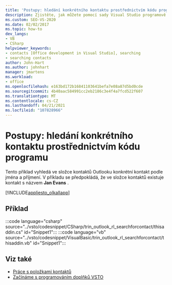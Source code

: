 ```yaml
---
title: 'Postupy: hledání konkrétního kontaktu prostřednictvím kódu programu'
description: Zjistěte, jak můžete pomocí sady Visual Studio programově vyhledat konkrétní kontakt v aplikaci Microsoft Outlook.
ms.custom: SEO-VS-2020
ms.date: 02/02/2017
ms.topic: how-to
dev_langs:
- VB
- CSharp
helpviewer_keywords:
- contacts [Office development in Visual Studio], searching
- searching contacts
author: John-Hart
ms.author: johnhart
manager: jmartens
ms.workload:
- office
ms.openlocfilehash: e163bd172b16841103641befa7e08a87d5bd0cde
ms.sourcegitcommit: 4b40aac584991cc2eb2186c3e4f4a7fcd522f607
ms.translationtype: MT
ms.contentlocale: cs-CZ
ms.lasthandoff: 04/21/2021
ms.locfileid: "107828966"
---
```

# <a name="how-to-programmatically-search-for-a-specific-contact"></a>Postupy: hledání konkrétního kontaktu prostřednictvím kódu programu
  Tento příklad vyhledá ve složce kontaktů Outlooku konkrétní kontakt podle jména a příjmení. V příkladu se předpokládá, že ve složce kontaktů existuje kontakt s názvem **Jan Evans** .

 [!INCLUDE[appliesto_olkallapp](../vsto/includes/appliesto-olkallapp-md.md)]

## <a name="example"></a>Příklad
 :::code language="csharp" source="../vsto/codesnippet/CSharp/trin_outlook_rl_searchforcontact/thisaddin.cs" id="Snippet1":::
 :::code language="vb" source="../vsto/codesnippet/VisualBasic/trin_outlook_rl_searchforcontact/thisaddin.vb" id="Snippet1":::

## <a name="see-also"></a>Viz také
- [Práce s položkami kontaktů](../vsto/working-with-contact-items.md)
- [Začínáme s programováním doplňků VSTO](../vsto/getting-started-programming-vsto-add-ins.md)
